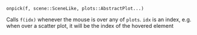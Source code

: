 ```
onpick(f, scene::SceneLike, plots::AbstractPlot...)
```

Calls `f(idx)` whenever the mouse is over any of `plots`. `idx` is an index, e.g. when over a scatter plot, it will be the index of the hovered element
